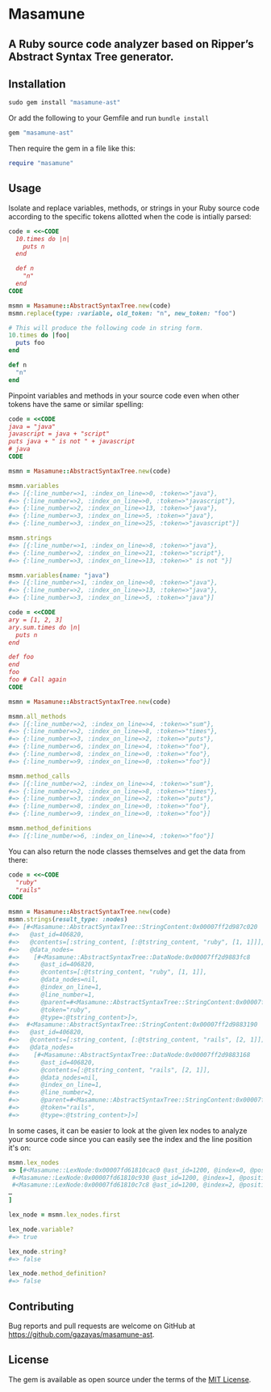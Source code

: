 # Masamune

## A Ruby source code analyzer based on Ripper’s Abstract Syntax Tree generator.

## Installation

```ruby
sudo gem install "masamune-ast"
```

Or add the following to your Gemfile and run `bundle install`
```ruby
gem "masamune-ast"
```

Then require the gem in a file like this:
```ruby
require "masamune"
```

## Usage

Isolate and replace variables, methods, or strings in your Ruby source code according to the specific tokens allotted when the code is intially parsed:
```ruby
code = <<~CODE
  10.times do |n|
    puts n
  end

  def n
    "n"
  end
CODE

msmn = Masamune::AbstractSyntaxTree.new(code)
msmn.replace(type: :variable, old_token: "n", new_token: "foo")

# This will produce the following code in string form.
10.times do |foo|
  puts foo
end

def n
  "n"
end
```

Pinpoint variables and methods in your source code even when other tokens have the same or similar spelling:
```ruby
code = <<CODE
java = "java"
javascript = java + "script"
puts java + " is not " + javascript
# java
CODE

msmn = Masamune::AbstractSyntaxTree.new(code)

msmn.variables
#=> [{:line_number=>1, :index_on_line=>0, :token=>"java"},
#=> {:line_number=>2, :index_on_line=>0, :token=>"javascript"},
#=> {:line_number=>2, :index_on_line=>13, :token=>"java"},
#=> {:line_number=>3, :index_on_line=>5, :token=>"java"},
#=> {:line_number=>3, :index_on_line=>25, :token=>"javascript"}]

msmn.strings
#=> [{:line_number=>1, :index_on_line=>8, :token=>"java"},
#=> {:line_number=>2, :index_on_line=>21, :token=>"script"},
#=> {:line_number=>3, :index_on_line=>13, :token=>" is not "}]

msmn.variables(name: "java")
#=> [{:line_number=>1, :index_on_line=>0, :token=>"java"},
#=> {:line_number=>2, :index_on_line=>13, :token=>"java"},
#=> {:line_number=>3, :index_on_line=>5, :token=>"java"}]

code = <<CODE
ary = [1, 2, 3]
ary.sum.times do |n|
  puts n
end

def foo
end
foo
foo # Call again
CODE

msmn = Masamune::AbstractSyntaxTree.new(code)

msmn.all_methods
#=> [{:line_number=>2, :index_on_line=>4, :token=>"sum"},
#=> {:line_number=>2, :index_on_line=>8, :token=>"times"},
#=> {:line_number=>3, :index_on_line=>2, :token=>"puts"},
#=> {:line_number=>6, :index_on_line=>4, :token=>"foo"},
#=> {:line_number=>8, :index_on_line=>0, :token=>"foo"},
#=> {:line_number=>9, :index_on_line=>0, :token=>"foo"}]

msmn.method_calls
#=> [{:line_number=>2, :index_on_line=>4, :token=>"sum"},
#=> {:line_number=>2, :index_on_line=>8, :token=>"times"},
#=> {:line_number=>3, :index_on_line=>2, :token=>"puts"},
#=> {:line_number=>8, :index_on_line=>0, :token=>"foo"},
#=> {:line_number=>9, :index_on_line=>0, :token=>"foo"}]

msmn.method_definitions
#=> [{:line_number=>6, :index_on_line=>4, :token=>"foo"}]
```

You can also return the node classes themselves and get the data from there:
```ruby
code = <<~CODE
  "ruby"
  "rails"
CODE

msmn = Masamune::AbstractSyntaxTree.new(code)
msmn.strings(result_type: :nodes)
#=> [#<Masamune::AbstractSyntaxTree::StringContent:0x00007ff2d987c020
#=>   @ast_id=406820,
#=>   @contents=[:string_content, [:@tstring_content, "ruby", [1, 1]]],
#=>   @data_nodes=
#=>    [#<Masamune::AbstractSyntaxTree::DataNode:0x00007ff2d9883fc8
#=>      @ast_id=406820,
#=>      @contents=[:@tstring_content, "ruby", [1, 1]],
#=>      @data_nodes=nil,
#=>      @index_on_line=1,
#=>      @line_number=1,
#=>      @parent=#<Masamune::AbstractSyntaxTree::StringContent:0x00007ff2d987c020 ...>,
#=>      @token="ruby",
#=>      @type=:@tstring_content>]>,
#=>  #<Masamune::AbstractSyntaxTree::StringContent:0x00007ff2d9883190
#=>   @ast_id=406820,
#=>   @contents=[:string_content, [:@tstring_content, "rails", [2, 1]]],
#=>   @data_nodes=
#=>    [#<Masamune::AbstractSyntaxTree::DataNode:0x00007ff2d9883168
#=>      @ast_id=406820,
#=>      @contents=[:@tstring_content, "rails", [2, 1]],
#=>      @data_nodes=nil,
#=>      @index_on_line=1,
#=>      @line_number=2,
#=>      @parent=#<Masamune::AbstractSyntaxTree::StringContent:0x00007ff2d9883190 ...>,
#=>      @token="rails",
#=>      @type=:@tstring_content>]>]
```

In some cases, it can be easier to look at the given lex nodes to analyze your source code since you can easily see the index and the line position it's on:
```ruby
msmn.lex_nodes
=> [#<Masamune::LexNode:0x00007fd61810cac0 @ast_id=1200, @index=0, @position=[1, 0], @state=CMDARG, @token="java", @type=:ident>,
 #<Masamune::LexNode:0x00007fd61810c930 @ast_id=1200, @index=1, @position=[1, 4], @state=CMDARG, @token=" ", @type=:sp>,
 #<Masamune::LexNode:0x00007fd61810c7c8 @ast_id=1200, @index=2, @position=[1, 5], @state=BEG, @token="=", @type=:op>,
…
]

lex_node = msmn.lex_nodes.first

lex_node.variable?
#=> true

lex_node.string?
#=> false

lex_node.method_definition?
#=> false
```

## Contributing

Bug reports and pull requests are welcome on GitHub at https://github.com/gazayas/masamune-ast.

## License

The gem is available as open source under the terms of the [MIT License](https://opensource.org/licenses/MIT).
